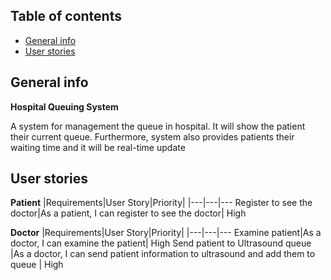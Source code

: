 ## Table of contents
* [General info](#general-info)
* [User stories](#user-stories)

## General info 
**Hospital Queuing System**

A system for management the queue in hospital. It will show the patient their current queue. Furthermore, system also provides patients their waiting time and it will be real-time update

## User stories
**Patient**
|Requirements|User Story|Priority|
|---|---|---
Register to see the doctor|As a patient, I can register to see the doctor| High

**Doctor**
|Requirements|User Story|Priority|
|---|---|---
Examine patient|As a doctor, I can examine the patient| High
Send patient to Ultrasound queue |As a doctor, I can send patient information to ultrasound and add them to queue | High
